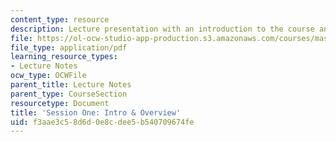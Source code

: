 ```yaml
---
content_type: resource
description: Lecture presentation with an introduction to the course and digital anthropology.
file: https://ol-ocw-studio-app-production.s3.amazonaws.com/courses/mas-966-digital-anthropology-spring-2003/f3aae3c58d6d0e8cdee5b540709674fe_daintro.pdf
file_type: application/pdf
learning_resource_types:
- Lecture Notes
ocw_type: OCWFile
parent_title: Lecture Notes
parent_type: CourseSection
resourcetype: Document
title: 'Session One: Intro & Overview'
uid: f3aae3c5-8d6d-0e8c-dee5-b540709674fe
---
```


